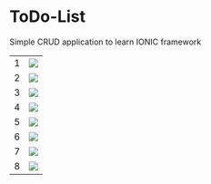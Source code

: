 # ToDo-List
Simple CRUD application to learn IONIC framework

<table>
<tr>
<td>1
</td>
<td>
<img src="README/1.jpeg"/>
</td>
</tr>

<tr>
<td>2
</td>
<td>
<img src="README/2.jpeg"/>
</td>
</tr>

<tr>
<td>3
</td>
<td>
<img src="README/3.jpeg"/>
</td>
</tr>

<tr>
<td>4
</td>
<td>
<img src="README/4.jpeg"/>
</td>
</tr>

<tr>
<td>5
</td>
<td>
<img src="README/5.jpeg"/>
</td>
</tr>

<tr>
<td>6
</td>
<td>
<img src="README/6.jpeg"/>
</td>
</tr>

<tr>
<td>7
</td>
<td>
<img src="README/7.jpeg"/>
</td>
</tr>

<tr>
<td>8
</td>
<td>
<img src="README/8.jpeg"/>
</td>
</tr>

</table>
